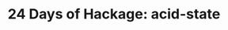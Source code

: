 ---
title: ! '24 Days of Hackage: acid-state'
url: https://ocharles.org.uk/blog/posts/2013-12-14-24-days-of-hackage-acid-state.html
authors:
- Oliver Charles
type: article
tags:
- databases
doHaskell-type: blog post
dohaskell-year: 2013
---